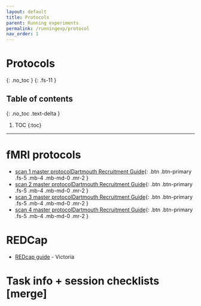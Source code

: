 ```yaml
---
layout: default
title: Protocols
parent: Running experiments
permalink: /runningexp/protocol
nav_order: 1
---
```


# Protocols
{: .no_toc }
{: .fs-11 }

## Table of contents
{: .no_toc .text-delta }

1. TOC
{:toc}

---

# fMRI protocols

* [scan 1 master protocol](https://docs.google.com/document/d/1cwrJDC7tmMO6fwplcRVyyn8tpM04JTQAVwdiWWCiHy4/edit?usp=sharing)[Dartmouth Recruitment Guide](https://docs.google.com/document/d/165i-cUNlEvyMIarSm3SM0vI3M0LW2YZz_m5Vg0BFJis/edit){: .btn .btn-primary .fs-5 .mb-4 .mb-md-0 .mr-2 }
* [scan 2 master protocol](https://docs.google.com/document/d/1UUFopzMc_TJ1ou1UpR2AEMAMvkMaTE9fvH5HAcNx2Yw/edit?usp=sharing)[Dartmouth Recruitment Guide](https://docs.google.com/document/d/165i-cUNlEvyMIarSm3SM0vI3M0LW2YZz_m5Vg0BFJis/edit){: .btn .btn-primary .fs-5 .mb-4 .mb-md-0 .mr-2 }
* [scan 3 master protocol](https://docs.google.com/document/d/1Uq9PeuWD-UYfOlbo8buPV0LIJ9oI_Z7SVBPRbZjEobs/edit?usp=sharing)[Dartmouth Recruitment Guide](https://docs.google.com/document/d/165i-cUNlEvyMIarSm3SM0vI3M0LW2YZz_m5Vg0BFJis/edit){: .btn .btn-primary .fs-5 .mb-4 .mb-md-0 .mr-2 }
* [scan 4 master protocol](https://docs.google.com/document/d/17upqAFQgOwlCh2EOxgbhVJjdnb6hi01mG9UOgyeIRHU/edit?usp=sharing)[Dartmouth Recruitment Guide](https://docs.google.com/document/d/165i-cUNlEvyMIarSm3SM0vI3M0LW2YZz_m5Vg0BFJis/edit){: .btn .btn-primary .fs-5 .mb-4 .mb-md-0 .mr-2 }

# REDCap
* [REDcap guide](https://docs.google.com/presentation/d/1_sz3M81eBZ0D1bNgAAZhlGy1iQqbtFwj3YtBhLQMmII/edit?usp=sharing) - Victoria

# Task info + session checklists [merge]
